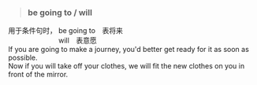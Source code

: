 >### be going to / will
 	
用于条件句时， be going to　表将来     <br>
　　　　　　　 will　表意愿    <br>
If you are going to make a journey, you'd better get ready for it as soon as possible.    <br>
Now if you will take off your clothes, we will fit the new clothes on you in front of the mirror.
